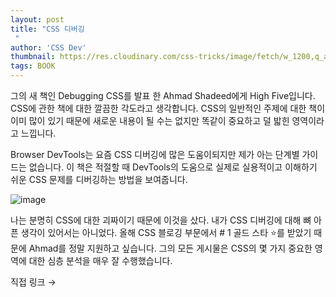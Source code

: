 ```yaml
---
layout: post
title: "CSS 디버깅
 "
author: 'CSS Dev'
thumbnail: https://res.cloudinary.com/css-tricks/image/fetch/w_1200,q_auto,f_auto/https://css-tricks.com/wp-content/uploads/2020/12/Screen-Shot-2020-12-10-at-2.43.21-PM.png
tags: BOOK
---
```



그의 새 책인 Debugging CSS를 발표 한 Ahmad Shadeed에게 High Five입니다.
 CSS에 관한 책에 대한 깔끔한 각도라고 생각합니다.
 CSS의 일반적인 주제에 대한 책이 이미 많이 있기 때문에 새로운 내용이 될 수는 없지만 똑같이 중요하고 덜 밟힌 영역이라고 느낍니다.
 

Browser DevTools는 요즘 CSS 디버깅에 많은 도움이되지만 제가 아는 단계별 가이드는 없습니다.
 이 책은 적절할 때 DevTools의 도움으로 실제로 실용적이고 이해하기 쉬운 CSS 문제를 디버깅하는 방법을 보여줍니다.
 

![image](https://i2.wp.com/css-tricks.com/wp-content/uploads/2020/12/Screen-Shot-2020-12-10-at-1.59.17-PM.png?resize=1258%2C856&ssl=1)

나는 분명히 CSS에 대한 괴짜이기 때문에 이것을 샀다. 내가 CSS 디버깅에 대해 뼈 아픈 생각이 있어서는 아니었다.
 올해 CSS 블로깅 부문에서 # 1 골드 스타 ⭐️를 받았기 때문에 Ahmad를 정말 지원하고 싶습니다.
 그의 모든 게시물은 CSS의 몇 가지 중요한 영역에 대한 심층 분석을 매우 잘 수행했습니다.
 

직접 링크 →
 